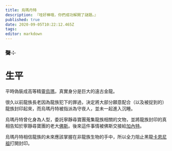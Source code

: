 ```yaml
---
title: 烏瑪丹特
description: 『哇好棒哦，你們成功解開了謎題。』
published: true
date: 2020-09-05T10:22:12.465Z
tags: 
editor: markdown
---
```


### ~~聲：~~
# 生平
平時偽裝成高等精靈[烏瑪](/角色/烏馬)，真實身分是巨大的遠古金龍。

很久以前龍族長老因為龍族犯下的罪過，決定將大部分願意配合（以及被捉到的）龍族封印起來，而烏瑪丹特被指派為守夜人，並未一起進入沉睡。

烏瑪丹特曾化身為人型，委託寧靜尋寶團蒐集龍族相關的文物，並將龍族封印的真相告知於寧靜尋寶團的老大[佛斯](/角色/佛斯)。後來這件事情被佛斯交接給[加內特](/角色/加內特)。

烏瑪丹特相信龍族的未來應該掌握在非龍族生物的手中，所以全力阻止黑龍[卡恩尼祖](/角色/卡恩尼祖)打開封印。